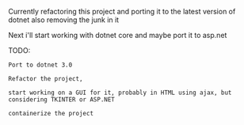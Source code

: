 Currently refactoring this project and porting it to the latest version of dotnet
also removing the junk in it


Next i'll start working with dotnet core and maybe port it to asp.net

TODO:

    Port to dotnet 3.0

    Refactor the project, 
        
    start working on a GUI for it, probably in HTML using ajax, but considering TKINTER or ASP.NET
    
    containerize the project